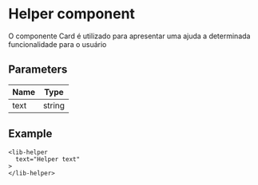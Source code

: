 # Helper component
O componente Card é utilizado para apresentar uma ajuda a determinada funcionalidade para o usuário

## Parameters
| Name          | Type                           |
|---------------|--------------------------------|
| text          | string                         |


## Example
~~~~
<lib-helper
  text="Helper text"
>
</lib-helper>
~~~~
